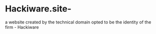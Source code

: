 # Hackiware.site-
a website created by the technical domain opted to be the identity of the firm - Hackiware 
